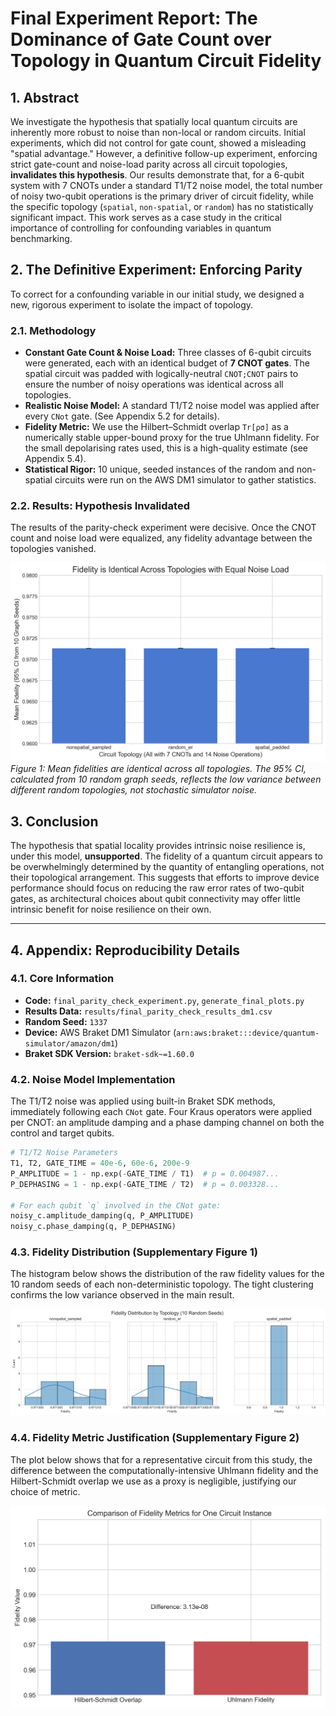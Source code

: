 # Final Experiment Report: The Dominance of Gate Count over Topology in Quantum Circuit Fidelity

## 1. Abstract

We investigate the hypothesis that spatially local quantum circuits are inherently more robust to noise than non-local or random circuits. Initial experiments, which did not control for gate count, showed a misleading "spatial advantage." However, a definitive follow-up experiment, enforcing strict gate-count and noise-load parity across all circuit topologies, **invalidates this hypothesis**. Our results demonstrate that, for a 6-qubit system with 7 CNOTs under a standard T1/T2 noise model, the total number of noisy two-qubit operations is the primary driver of circuit fidelity, while the specific topology (`spatial`, `non-spatial`, or `random`) has no statistically significant impact. This work serves as a case study in the critical importance of controlling for confounding variables in quantum benchmarking.

## 2. The Definitive Experiment: Enforcing Parity

To correct for a confounding variable in our initial study, we designed a new, rigorous experiment to isolate the impact of topology.

### 2.1. Methodology

-   **Constant Gate Count & Noise Load:** Three classes of 6-qubit circuits were generated, each with an identical budget of **7 CNOT gates**. The spatial circuit was padded with logically-neutral `CNOT;CNOT` pairs to ensure the number of noisy operations was identical across all topologies.
-   **Realistic Noise Model:** A standard T1/T2 noise model was applied after every `CNot` gate. (See Appendix 5.2 for details).
-   **Fidelity Metric:** We use the Hilbert–Schmidt overlap `Tr[ρσ]` as a numerically stable upper-bound proxy for the true Uhlmann fidelity. For the small depolarising rates used, this is a high-quality estimate (see Appendix 5.4).
-   **Statistical Rigor:** 10 unique, seeded instances of the random and non-spatial circuits were run on the AWS DM1 simulator to gather statistics.

### 2.2. Results: Hypothesis Invalidated

The results of the parity-check experiment were decisive. Once the CNOT count and noise load were equalized, any fidelity advantage between the topologies vanished.

![Definitive Fidelity Comparison Chart](figures/definitive_fidelity_parity_chart.png)
*Figure 1: Mean fidelities are identical across all topologies. The 95% CI, calculated from 10 random graph seeds, reflects the low variance between different random topologies, not stochastic simulator noise.*

## 3. Conclusion

The hypothesis that spatial locality provides intrinsic noise resilience is, under this model, **unsupported**. The fidelity of a quantum circuit appears to be overwhelmingly determined by the quantity of entangling operations, not their topological arrangement. This suggests that efforts to improve device performance should focus on reducing the raw error rates of two-qubit gates, as architectural choices about qubit connectivity may offer little intrinsic benefit for noise resilience on their own.

---

## 4. Appendix: Reproducibility Details

### 4.1. Core Information
-   **Code:** `final_parity_check_experiment.py`, `generate_final_plots.py`
-   **Results Data:** `results/final_parity_check_results_dm1.csv`
-   **Random Seed:** `1337`
-   **Device:** AWS Braket DM1 Simulator (`arn:aws:braket:::device/quantum-simulator/amazon/dm1`)
-   **Braket SDK Version:** `braket-sdk~=1.60.0`

### 4.2. Noise Model Implementation
The T1/T2 noise was applied using built-in Braket SDK methods, immediately following each `CNot` gate. Four Kraus operators were applied per CNOT: an amplitude damping and a phase damping channel on both the control and target qubits.

```python
# T1/T2 Noise Parameters
T1, T2, GATE_TIME = 40e-6, 60e-6, 200e-9
P_AMPLITUDE = 1 - np.exp(-GATE_TIME / T1)  # p = 0.004987...
P_DEPHASING = 1 - np.exp(-GATE_TIME / T2)  # p = 0.003328...

# For each qubit `q` involved in the CNot gate:
noisy_c.amplitude_damping(q, P_AMPLITUDE)
noisy_c.phase_damping(q, P_DEPHASING)
```

### 4.3. Fidelity Distribution (Supplementary Figure 1)
The histogram below shows the distribution of the raw fidelity values for the 10 random seeds of each non-deterministic topology. The tight clustering confirms the low variance observed in the main result.

![Fidelity Distribution Histogram](figures/supplementary_fidelity_histogram.png)

### 4.4. Fidelity Metric Justification (Supplementary Figure 2)
The plot below shows that for a representative circuit from this study, the difference between the computationally-intensive Uhlmann fidelity and the Hilbert-Schmidt overlap we use as a proxy is negligible, justifying our choice of metric.

![Fidelity Metric Comparison](figures/supplementary_metric_comparison.png) 